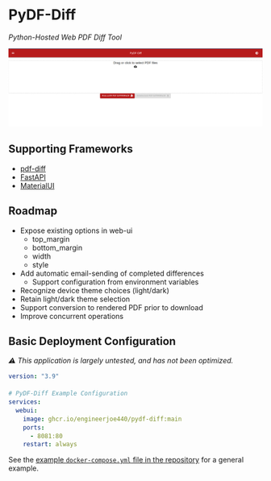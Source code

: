 # PyDF-Diff
*Python-Hosted Web PDF Diff Tool*

![rendered-application](./PyDF-Diff-Basic.png)


## Supporting Frameworks

* [pdf-diff](https://github.com/JoshData/pdf-diff)
* [FastAPI](https://fastapi.tiangolo.com/)
* [MaterialUI](https://mui.com/material-ui/getting-started/overview/)


## Roadmap

* Expose existing options in web-ui
    * top_margin
    * bottom_margin
    * width
    * style
* Add automatic email-sending of completed differences
    * Support configuration from environment variables
* Recognize device theme choices (light/dark)
* Retain light/dark theme selection
* Support conversion to rendered PDF prior to download
* Improve concurrent operations

## Basic Deployment Configuration

*:warning: This application is largely untested, and has not been optimized.*

```yaml
version: "3.9"

# PyDF-Diff Example Configuration
services:
  webui:
    image: ghcr.io/engineerjoe440/pydf-diff:main
    ports:
      - 8081:80
    restart: always
```

See the [example `docker-compose.yml` file in the repository](https://github.com/engineerjoe440/PyDF-Diff/blob/main/docker-compose.yml)
for a general example.
